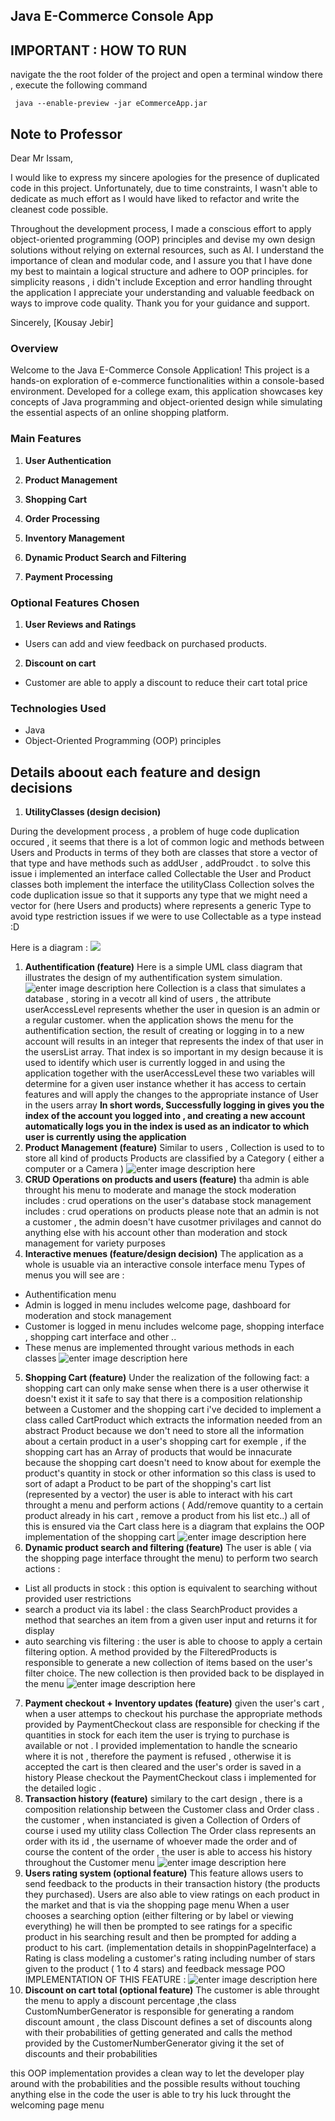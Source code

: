 ## Java E-Commerce Console App
## IMPORTANT : HOW TO RUN
navigate the the root folder of the project and open a terminal window there , execute the following command

     java --enable-preview -jar eCommerceApp.jar

## Note to Professor

Dear Mr Issam,

I would like to express my sincere apologies for the presence of duplicated code in this project. Unfortunately, due to time constraints, I wasn't able to dedicate as much effort as I would have liked to refactor and write the cleanest code possible.

Throughout the development process, I made a conscious effort to apply object-oriented programming (OOP) principles and devise my own design solutions without relying on external resources, such as AI. I understand the importance of clean and modular code, and I assure you that I have done my best to maintain a logical structure and adhere to OOP principles.
for simplicity reasons , i didn't include Exception and error handling throught the application 
I appreciate your understanding and valuable feedback on ways to improve code quality. Thank you for your guidance and support.

Sincerely,
[Kousay Jebir]
### Overview

Welcome to the Java E-Commerce Console Application! This project is a hands-on exploration of e-commerce functionalities within a console-based environment. Developed for a college exam, this application showcases key concepts of Java programming and object-oriented design while simulating the essential aspects of an online shopping platform.

### Main Features

 1. **User Authentication**   
  
 2. **Product Management**  
 3. **Shopping Cart**  
 4. **Order Processing**  
 5. **Inventory Management**  
 6. **Dynamic Product Search and Filtering** 
 7. **Payment Processing**
  
### Optional Features Chosen
 1. **User Reviews and Ratings**  
- Users can add and view feedback on purchased products.  
 2. **Discount on cart**
 - Customer are able to apply a discount to reduce their cart total price

### Technologies Used
-   Java
-   Object-Oriented Programming (OOP) principles

## Details aboout each feature and design decisions 
1. **UtilityClasses (design decision)** 

During the development process , a problem of huge code duplication occured , it seems that there is a lot of common logic and methods between Users and Products in terms of they both are classes that store a vector of that type and have methods such as addUser , addProudct . to solve this issue i implemented an interface called Collectable 
the User and Product classes both implement the interface 
the utilityClass Collection<T> solves the code duplication issue so that it supports any type that we might need a vector for (here Users and products) where <T> represents a generic Type to avoid type restriction issues if we were to use Collectable as a type instead :D 

Here is a diagram : 
![](https://i.imgur.com/mdb1ygB.jpg)

1. **Authentification (feature)**
Here is a simple UML class diagram that illustrates the design of my authentification system simulation.
![enter image description here](https://i.imgur.com/lW0Z0pR.png)
Collection<User> is a class that simulates a database , storing in a vecotr all kind of users , the attribute userAccessLevel	represents whether the user in quesion is an admin or a regular customer.
when the application shows the menu for the authentification section, the result of creating or logging in to a new account will results in an integer that represents the index of that user in the usersList array. That index is so important in my design because it is used to identify which user is currently logged in and using the application
together with the userAccessLevel these two variables will determine for  a given user instance whether it  has access to certain features and will apply  the changes to the appropriate instance of User in the users array
**In short words, Successfully logging in gives you the index of the account you logged into , and creating a new account automatically logs you in the index is used as an indicator to which user is currently using the application**
2. **Product Management (feature)**
Similar to users , Collection<Product> is used to to store all kind of products 
Products are classified by a Category ( either a computer or a Camera )
![enter image description here](https://i.imgur.com/NENqgZ6.jpg)
3. **CRUD Operations on products and users (feature)**
tha admin is able throught his menu to moderate and manage the stock
moderation includes : crud operations on the user's database 
stock management includes : crud operations on products
please note that an admin is not a customer , the admin doesn't have cusotmer privilages and cannot do anything else with his account other than moderation and stock management for variety purposes
4. **Interactive menues (feature/design decision)**
The application as a whole is usuable via an interactive console interface menu
Types of menus you will see are : 
- Authentification menu 
- Admin is logged in menu includes welcome page, dashboard for moderation and stock management
- Customer is logged in menu includes welcome page, shopping interface , shopping cart interface and other ..
- These menus are implemented throught various methods in each classes 
![enter image description here](https://i.imgur.com/Hd79JOh.jpg)
5. **Shopping Cart (feature)**
Under the realization of the following fact:
a shopping cart can only make sense when there is a user otherwise it doesn't exist
it it safe to say that there is a composition relationship between a Customer and the shopping cart
i've decided to implement a class called CartProduct which extracts the information needed from an abstract Product
because we don't need to store all the information about a certain product in a user's shopping cart
for exemple , if the shopping cart has an  Array of products that would be innacurate because the shopping cart doesn't need to know about for exemple the product's quantity in stock or other information 
so this class is used to sort of adapt a Product to be part of the shopping's cart list (represented by a vector)
the user is able to interact with his cart throught a menu and perform actions ( Add/remove quantity to a certain product already in his cart , remove a product from his list etc..)
all of this is ensured via the Cart class 
here is a diagram that explains the OOP implementation of the shopping cart
![enter image description here](https://i.imgur.com/qzubqsH.jpg)
6. **Dynamic product search and filtering (feature)**
The user is able ( via the shopping page interface throught the menu) to perform two search actions :
- List all products in stock : 
this option is equivalent to searching without provided user restrictions
- search a product via its label :
the class SearchProduct provides a method that searches an item from a given user input and returns it for display 
- auto searching vis filtering :
the user is able to choose to apply a certain filtering option. A method provided by the FilteredProducts is responsible to generate a new collection of items based on the user's filter choice. The new collection is then provided back to be displayed in the menu 
![enter image description here](https://i.imgur.com/8InQF7z.jpg)
7. **Payment checkout + Inventory updates (feature)**
given the user's cart , when a user attemps to checkout his purchase the appropriate methods provided by PaymentCheckout class are responsible for checking if the quantities in stock for each item the user is trying to purchase is available or not .
I provided implementation to handle the scneario where it is not , therefore the payment is refused  , otherwise it is accepted the cart is then cleared and the user's order is saved in a history 
Please checkout the PaymentCheckout class i implemented for the detailed logic .
8. **Transaction history (feature)**
similary to the cart design , there is a composition relationship between the Customer class and Order class .
the customer , when instanciated is given a Collection of Orders 
of course i used my utility class Collection
The Order class represents an order with its id , the username of whoever made the order and of course the content of the order ,
the user is able to access his history throughout the Customer menu 
![enter image description here](https://i.imgur.com/dxeBPDm.jpg)
9. **Users rating system (optional feature)**
This feature allows users to send feedback to the products in their transaction history (the products they purchased).
Users are also able to  view ratings on each product in the market
and that is via the shopping page menu 
When a user chooses a searching option (either filtering or by label or viewing everything) he will then be prompted to see ratings for a specific product in his searching result 
and then be prompted for adding a product to his cart.
(implementation details in shoppinPageInterface)
a Rating is class modeling a customer's rating including number of stars given to the product ( 1 to 4 stars) and  feedback message 
POO IMPLEMENTATION OF THIS FEATURE :
![enter image description here](https://i.imgur.com/Rp9wcKt.jpg)
10. **Discount on cart total (optional feature)**
The customer is able throught the menu to apply a discount percentage
,the class CustomNumberGenerator is responsible for generating a random discount amount
, the class Discount defines a set of discounts along with their probabilities of getting generated 
and calls the method provided by the CustomerNumberGenerator giving it the set of discounts and their probabilities

this OOP implementation provides a clean way to let the developer play around with the probabilities and the possible results without touching anything else in the code
the user is able to try his luck throught the welcoming page menu
 
